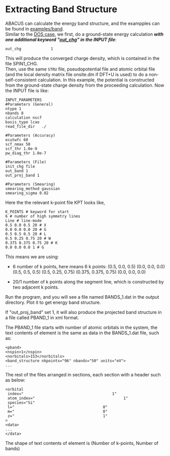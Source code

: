 # Extracting Band Structure

ABACUS can calculate the energy band structure, and the exampples can be found in [examples/band](#https://github.com/deepmodeling/abacus-develop/tree/develop/examples/band).\
Similar to the [DOS case](#https://abacus-rtd.readthedocs.io/en/latest/advanced/elec_properties/dos.html), we first, do a ground-state energy calculation ***with one additional keyword "[out_chg](#https://abacus-rtd.readthedocs.io/en/latest/advanced/input_files/input-main.html#out-chg)" in the INPUT file***:

```
out_chg             1
```

This will produce the converged charge density, which is contained in the file SPIN1_CHG. \
Then, use the same `STRU` file, pseudopotential file and atomic orbital file (and the local density matrix file onsite.dm if DFT+U is used) to do a non-self-consistent calculation. In this example, the potential is constructed from the ground-state charge density from the proceeding calculation. Now the INPUT file is like:
```
INPUT_PARAMETERS
#Parameters (General)
ntype 1
nbands 8
calculation nscf
basis_type lcao
read_file_dir   ./

#Parameters (Accuracy)
ecutwfc 60
scf_nmax 50
scf_thr 1.0e-9
pw_diag_thr 1.0e-7

#Parameters (File)
init_chg file
out_band 1
out_proj_band 1

#Parameters (Smearing)
smearing_method gaussian
smearing_sigma 0.02
```

Here the the relevant k-point file KPT looks like,
```
K_POINTS # keyword for start
6 # number of high symmetry lines
Line # line-mode
0.5 0.0 0.5 20 # X
0.0 0.0 0.0 20 # G
0.5 0.5 0.5 20 # L
0.5 0.25 0.75 20 # W
0.375 0.375 0.75 20 # K
0.0 0.0 0.0 1 # G
```

This means we are using:

- 6 number of k points, here means 6 k points:
(0.5, 0.0, 0.5) (0.0, 0.0, 0.0) (0.5, 0.5, 0.5) (0.5, 0.25, 0.75) (0.375, 0.375, 0.75) (0.0, 0.0,
0.0)

- 20/1 number of k points along the segment line, which is constructed by two adjacent k
points.

Run the program, and you will see a file named BANDS_1.dat in the output directory. Plot it
to get energy band structure.

If "out_proj_band" set 1, it will also produce the projected band structure in a file called PBAND_1 in xml format.

The PBAND_1 file starts with number of atomic orbitals in the system, the text contents of element <band structure> is the same as data in the BANDS_1.dat file, such as:
```
<pband>
<nspin>1</nspin>
<norbitals>153</norbitals>
<band_structure nkpoints="96" nbands="50" units="eV">
...

```

The rest of the files arranged in sections, each section with a header such as below:
    
```
<orbital
 index="                                       1"
 atom_index="                                       1"
 species="Si"
 l="                                       0"
 m="                                       0"
 z="                                       1"
>
<data>
...
</data>

```

The shape of text contents of element <data> is (Number of k-points, Number of bands) 